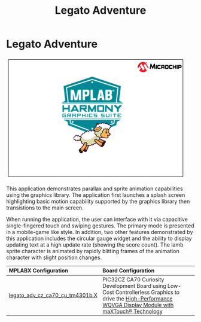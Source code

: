 ﻿---
parent: Example Applications
title: Legato Adventure
nav_order: 2
---

# Legato Adventure

![](./../../images/legato_adventure.png)

This application demonstrates parallax and sprite animation capabilities using the graphics library. The application first launches a splash screen highlighting basic motion capability supported by the graphics library then transistions to the main screen.

When running the application, the user can interface with it via capacitive single-fingered touch and swiping gestures. The primary mode is presented in a mobile-game like style. In addition, two other features demonstrated by this application includes the circular gauge widget and the ability to display updating text at a high update rate (showing the score count). The lamb sprite character is animated by rapidly blitting frames of the animation character with slight position changes.

|MPLABX Configuration|Board Configuration|
|:-------------------|:------------------|
|[legato\_adv\_cz\_ca70\_cu\_tm4301b.X](./firmware/legato_adv_cz_ca70_cu_tm4301b.X/readme.md)|PIC32CZ CA70 Curiosity Development Board using Low-Cost Controllerless Graphics to drive the [High-Performance WQVGA Display Module with maXTouch® Technology](https://www.microchip.com/DevelopmentTools/ProductDetails/PartNO/AC320005-4)|
